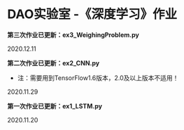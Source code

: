 # DAO实验室 -《深度学习》作业

**第三次作业已更新：ex3_WeighingProblem.py**

2020.12.11

**第二次作业已更新：ex2_CNN.py**

* 注：需要用到TensorFlow1.6版本，2.0及以上版本不适用！

2020.11.29

**第一次作业已更新：ex1_LSTM.py**

2020.11.20

